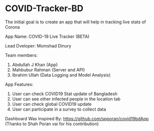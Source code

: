 # COVID-Tracker-BD
The initial goal is to create an app that will help in tracking live stats of Corona

App Name: COVID-19 Live Tracker (BETA)

Lead Dveloper: Momshad Dinury

Team members:
  1. Abdullah J Khan (App)
  1. Mahbubur Rahman (Server and API)
  2. Ibrahim Ullah (Data Logging and Model Analysis)

App Features:
  1. User can check COVID19 Stat update of Bangladesh
  2. User can see other infected people in the location tab
  3. User can check global COVID19 update
  4. User can participate in a survey to collect data
  
Dashboard Was Inspired By:
https://github.com/spporan/covid19bdApp (Thanks to Shah Poran vai for his contribution)  
